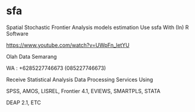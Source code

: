 # sfa
Spatial Stochastic Frontier Analysis models estimation Use ssfa With (In) R Software

https://www.youtube.com/watch?v=UWpFn_letYU

Olah Data Semarang

WA : +6285227746673 (085227746673)

Receive Statistical Analysis Data Processing Services Using

SPSS, AMOS, LISREL, Frontier 4.1, EVIEWS, SMARTPLS, STATA

DEAP 2.1, ETC
